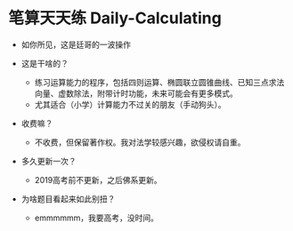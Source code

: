 # 笔算天天练 Daily-Calculating
- 如你所见，这是廷哥的一波操作

- 这是干啥的？
  - 练习运算能力的程序，包括四则运算、椭圆联立圆锥曲线、已知三点求法向量、虚数除法，附带计时功能，未来可能会有更多模式。
  - 尤其适合（小学）计算能力不过关的朋友（手动狗头）。
- 收费嘛？
  - 不收费，但保留著作权。我对法学较感兴趣，欲侵权请自重。
- 多久更新一次？
  - 2019高考前不更新，之后佛系更新。
- 为啥题目看起来如此别扭？
  - emmmmmm，我要高考，没时间。
